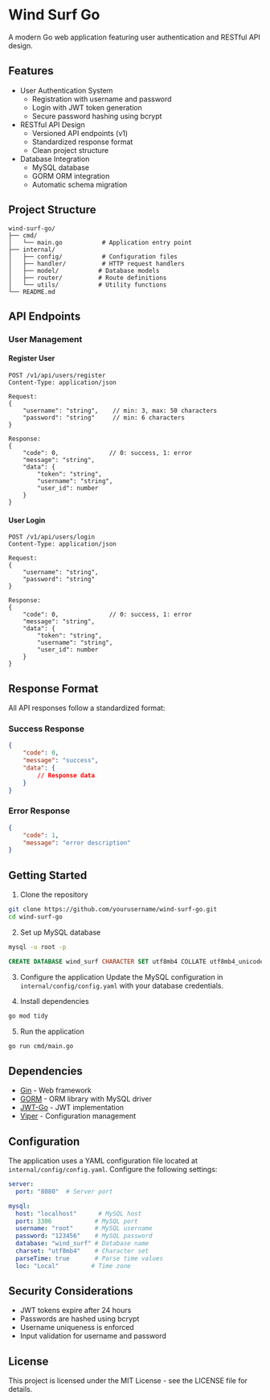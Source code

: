 # Wind Surf Go

A modern Go web application featuring user authentication and RESTful API design.

## Features

- User Authentication System
  - Registration with username and password
  - Login with JWT token generation
  - Secure password hashing using bcrypt
- RESTful API Design
  - Versioned API endpoints (v1)
  - Standardized response format
  - Clean project structure
- Database Integration
  - MySQL database
  - GORM ORM integration
  - Automatic schema migration

## Project Structure

```
wind-surf-go/
├── cmd/
│   └── main.go           # Application entry point
├── internal/
│   ├── config/           # Configuration files
│   ├── handler/          # HTTP request handlers
│   ├── model/           # Database models
│   ├── router/          # Route definitions
│   └── utils/           # Utility functions
└── README.md
```

## API Endpoints

### User Management

#### Register User
```
POST /v1/api/users/register
Content-Type: application/json

Request:
{
    "username": "string",    // min: 3, max: 50 characters
    "password": "string"     // min: 6 characters
}

Response:
{
    "code": 0,              // 0: success, 1: error
    "message": "string",
    "data": {
        "token": "string",
        "username": "string",
        "user_id": number
    }
}
```

#### User Login
```
POST /v1/api/users/login
Content-Type: application/json

Request:
{
    "username": "string",
    "password": "string"
}

Response:
{
    "code": 0,              // 0: success, 1: error
    "message": "string",
    "data": {
        "token": "string",
        "username": "string",
        "user_id": number
    }
}
```

## Response Format

All API responses follow a standardized format:

### Success Response
```json
{
    "code": 0,
    "message": "success",
    "data": {
        // Response data
    }
}
```

### Error Response
```json
{
    "code": 1,
    "message": "error description"
}
```

## Getting Started

1. Clone the repository
```bash
git clone https://github.com/yourusername/wind-surf-go.git
cd wind-surf-go
```

2. Set up MySQL database
```bash
mysql -u root -p
```

```sql
CREATE DATABASE wind_surf CHARACTER SET utf8mb4 COLLATE utf8mb4_unicode_ci;
```

3. Configure the application
Update the MySQL configuration in `internal/config/config.yaml` with your database credentials.

4. Install dependencies
```bash
go mod tidy
```

5. Run the application
```bash
go run cmd/main.go
```

## Dependencies

- [Gin](https://github.com/gin-gonic/gin) - Web framework
- [GORM](https://gorm.io) - ORM library with MySQL driver
- [JWT-Go](https://github.com/golang-jwt/jwt) - JWT implementation
- [Viper](https://github.com/spf13/viper) - Configuration management

## Configuration

The application uses a YAML configuration file located at `internal/config/config.yaml`. Configure the following settings:

```yaml
server:
  port: "8080"  # Server port

mysql:
  host: "localhost"      # MySQL host
  port: 3306            # MySQL port
  username: "root"      # MySQL username
  password: "123456"    # MySQL password
  database: "wind_surf" # Database name
  charset: "utf8mb4"    # Character set
  parseTime: true       # Parse time values
  loc: "Local"         # Time zone
```

## Security Considerations

- JWT tokens expire after 24 hours
- Passwords are hashed using bcrypt
- Username uniqueness is enforced
- Input validation for username and password

## License

This project is licensed under the MIT License - see the LICENSE file for details.
